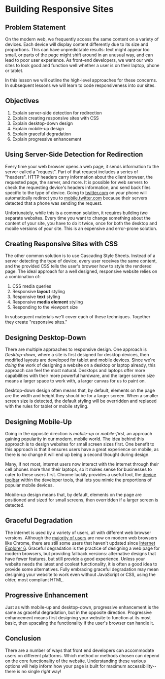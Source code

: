 # Building Responsive Sites

## Problem Statement

On the modern web, we frequently access the same content on a variety of
devices. Each device will display content differently due to its size
and proportions. This can have unpredictable results: text might appear
too small, or parts of the page might shift around in an unusual way,
and can lead to poor user experience. As front-end developers, we want our 
web sites to look good and function well whether a user is on 
their laptop, phone or tablet.

In this lesson we will outline the high-level approaches for these concerns.
In subsequent lessons we will learn to code responsiveness into our sites.

## Objectives

1. Explain server-side detection for redirection
2. Explain creating responsive sites with CSS
3. Explain desktop-down design
4. Explain mobile-up design
5. Explain graceful degradation
6. Explain progressive enhancement

## Using Server-Side Detection for Redirection

Every time your web browser opens a web page, it sends information to the server
called a "request". Part of that request includes a series of "headers". HTTP 
headers carry information about the client browser, the requested page, the server, 
and more. It is possible for web servers to check the requesting device's headers 
information, and send back files specific to the type of device. Going to
[twitter.com](twitter.com) on your phone will automatically redirect you to
[mobile.twitter.com](mobile.twitter.com) because their servers detected that a
phone was sending the request.

Unfortunately, while this is a common solution, it requires building _two_
separate websites. Every time you want to change something about the content
of your site, you have to do it twice, once for both the desktop and mobile
versions of your site. This is an expensive and error-prone solution.

## Creating Responsive Sites with CSS

The other common solution is to use Cascading Style Sheets. Instead of a
server detecting the type of device, every user receives the same content,
and the provided CSS tells the user's browser how to style the rendered page. 
The ideal approach for a well designed, responsive website relies on a combination
of:

1. CSS media queries
2. Responsive **layout** styling
3. Responsive **text** styling
4. Responsive **media element** styling
5. Responding to the viewport size

In subsequent materials we'll cover each of these techniques.
Together they create "responsive sites."

## Designing Desktop-Down

There are multiple approaches to responsive design. One approach is
_Desktop-down_, where a site is first designed for desktop devices, then
modified layouts are developed for tablet and mobile devices. Since we're
_doing_ the work of designing a website on a desktop or laptop already, this
approach can feel the most natural. Desktops and laptops offer more
capabilities with their more powerful hardware, and the larger screen size means
a larger space to work with, a larger canvas for us to paint on.

Desktop-down design often means that, by default, elements on the page are the
width and height they should be for a larger screen. When a smaller screen size
is detected, the default styling will be overridden and replaced with the rules
for tablet or mobile styling.

## Designing Mobile-Up

Going in the opposite direction is _mobile-up_ or _mobile-first_, an approach
gaining popularity in our modern, mobile world. The idea behind this approach is
to design websites for small screen sizes first. One benefit to this approach is
that it ensures users have a great experience on mobile, as there is no change
it will end up being a second thought during design.

Many, if not most, internet users now interact with the internet through their cell
phones more than their laptops, so it makes sense for businesses to cater to
these users first. Chrome luckily provides a useful tool, the [device
toolbar](https://developers.google.com/web/tools/chrome-devtools/device-mode/emulate-mobile-viewports)
within the developer tools, that lets you mimic the proportions of popular
mobile devices.

Mobile-up design means that, by default, elements on the page are positioned and
sized for small screens, then overridden if a larger screen is detected.

## Graceful Degradation

The internet is used by a variety of users, all with different web browser
versions.  Although the [majority of
users](https://www.w3schools.com/browsers/default.asp) are now on modern web
browsers like Chrome, there are still some users that haven't updated since
[Internet Explorer
6](https://developer.microsoft.com/en-us/microsoft-edge/ie6countdown/#).
Graceful degradation is the practice of designing a web page for modern
browsers, but providing fallback versions: alternative designs that have fewer
features, but still provide a good experience. Unless your website needs the
latest and coolest functionality, it is often a good idea to provide some
alternatives. Fully embracing graceful degradation may mean designing your
website to work even without JavaScript or CSS, using the older, most compliant
HTML.

## Progressive Enhancement

Just as with mobile-up and desktop-down, progressive enhancement is
the same as graceful degradation, but in the opposite direction. Progressive
enhancement means first designing your website to function at its most basic,
then upscaling the functionality if the user's browser can handle it.

## Conclusion

There are a number of ways that front end developers can accommodate users
on different platforms. Which method or methods chosen can depend on the 
core functionality of the website. Understanding these various options will
help inform how your page is built for maximum accessibility--there is no 
single _right_ way!
